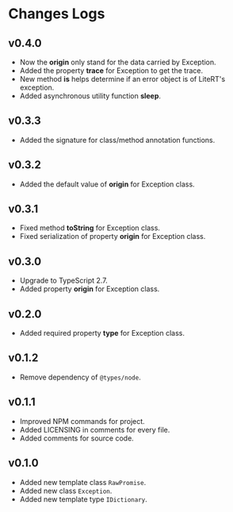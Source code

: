 # Changes Logs

## v0.4.0

- Now the **origin** only stand for the data carried by Exception.
- Added the property **trace** for Exception to get the trace.
- New method **is** helps determine if an error object is of LiteRT's exception.
- Added asynchronous utility function **sleep**.

## v0.3.3

- Added the signature for class/method annotation functions.

## v0.3.2

- Added the default value of **origin** for Exception class.

## v0.3.1

- Fixed method **toString** for Exception class.
- Fixed serialization of property **origin** for Exception class.

## v0.3.0

- Upgrade to TypeScript 2.7.
- Added property **origin** for Exception class.

## v0.2.0

- Added required property **type** for Exception class.

## v0.1.2

- Remove dependency of `@types/node`.

## v0.1.1

- Improved NPM commands for project.
- Added LICENSING in comments for every file.
- Added comments for source code.

## v0.1.0

- Added new template class `RawPromise`.
- Added new class `Exception`.
- Added new template type `IDictionary`.
